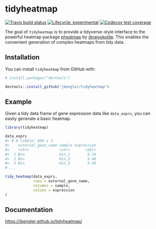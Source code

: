 
<!-- README.md is generated from README.Rmd. Please edit that file -->

# tidyheatmap

<!-- badges: start -->

[![Travis build
status](https://travis-ci.org/jbengler/tidyheatmap.svg?branch=master)](https://travis-ci.org/jbengler/tidyheatmap)
[![Lifecycle:
experimental](https://img.shields.io/badge/lifecycle-experimental-orange.svg)](https://www.tidyverse.org/lifecycle/#experimental)
[![Codecov test
coverage](https://codecov.io/gh/jbengler/tidyheatmap/branch/master/graph/badge.svg)](https://codecov.io/gh/jbengler/tidyheatmap?branch=master)
<!-- badges: end -->

The goal of `tidyheatmap` is to provide a tidyverse-style interface to
the powerful heatmap package
[pheatmap](https://github.com/raivokolde/pheatmap) by
[@raivokolde](https://github.com/raivokolde). This enables the
convenient generation of complex heatmaps from tidy data.

## Installation

You can install `tidyheatmap` from GitHub with:

``` r
# install.packages("devtools")

devtools::install_github("jbengler/tidyheatmap")
```

## Example

Given a tidy data frame of gene expression data like `data_exprs`, you
can easily generate a basic heatmap.

``` r
library(tidyheatmap)

data_exprs
#> # A tibble: 800 x 3
#>    external_gene_name sample expression
#>    <chr>              <chr>       <dbl>
#>  1 Bsn                Hin_1        9.59
#>  2 Bsn                Hin_2        9.48
#>  3 Bsn                Hin_3        9.66
# ...

tidy_heatmap(data_exprs,
             rows = external_gene_name,
             columns = sample,
             values = expression
)
```

## Documentation

<https://jbengler.github.io/tidyheatmap/>

